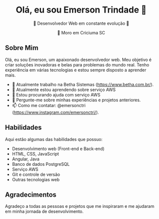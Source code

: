 <div align="center">
  <h1>Olá, eu sou Emerson Trindade 👋</h1>
  <p>🌟 Desenvolvedor Web em constante evolução 🚀</p>
  <p>📍 Moro em Criciuma SC</p>
</div>

## Sobre Mim

Olá, eu sou Emerson, um apaixonado desenvolvedor web. Meu objetivo é criar soluções inovadoras e belas para problemas do mundo real. Tenho experiência em várias tecnologias e estou sempre disposto a aprender mais.

- 🔭 Atualmente trabalho na Betha Sistemas (https://www.betha.com.br/).
- 🌱 Atualmente estou aprendendo sobre serviço AWS
- 🤔 Estou procurando ajuda com serviço AWS
- 💬 Pergunte-me sobre minhas experiências e projetos anteriores.
- 📫 Como me contatar: @emersonctri (https://www.instagram.com/emersonctri/).

## Habilidades

Aqui estão algumas das habilidades que possuo:

- Desenvolvimento web (Front-end e Back-end)
- HTML, CSS, JavaScript
- Angular, Java
- Banco de dados PostgreSQL 
- Serviço AWS
- Git e controle de versão
- Outras tecnologias web


## Agradecimentos

Agradeço a todas as pessoas e projetos que me inspiraram e me ajudaram em minha jornada de desenvolvimento.

